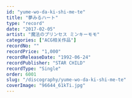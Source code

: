 ```yaml
---
id: "yume-wo-da-ki-shi-me-te"
title: "夢みるハート"
type: "record"
date: "2017-02-05"
artist: "魔法のプリンセス ミンキーモモ"
categories: ["ACG相关作品"]
recordNo: ""
recordPrice: "1,000"
recordReleaseDate: "1992-06-24"
recordPublisher: "STAR CHILD"
recordType: "Single"
order: 6001
slug: "/discography/yume-wo-da-ki-shi-me-te"
coverImage: "96644_61kTi.jpg"
---
```



